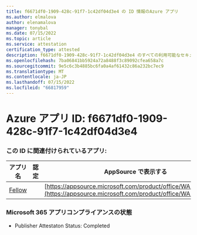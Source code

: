 ```yaml
---
title: f6671df0-1909-428c-91f7-1c42df04d3e4 の ID 情報のAzure アプリ
ms.author: elmalova
author: elenamalova
manager: tonybal
ms.date: 07/15/2022
ms.topic: article
ms.service: attestation
certification_type: attested
description: f6671df0-1909-428c-91f7-1c42df04d3e4 のすべての利用可能なセキュリティとコンプライアンス情報。
ms.openlocfilehash: 7ba06841bb5924a72a8488f3c89092cfea658a7c
ms.sourcegitcommit: 9e5c6c3b4885bc6fa0a4af61432c86a232bc7ec9
ms.translationtype: MT
ms.contentlocale: ja-JP
ms.lasthandoff: 07/15/2022
ms.locfileid: "66817959"
---
```

# <a name="azure-app-id-f6671df0-1909-428c-91f7-1c42df04d3e4"></a>Azure アプリ ID: f6671df0-1909-428c-91f7-1c42df04d3e4


### <a name="apps-associated-with-this-id"></a>この ID に関連付けられているアプリ:
| **アプリ名** | **認定** | **AppSource で表示する** |
|--------------|---------------|-----------------------|
| [Fellow](../forward/WA200002576.md) |  | [https://appsource.microsoft.com/product/office/WA200002576](https://appsource.microsoft.com/product/office/WA200002576) |

### <a name="microsoft-365-app-compliance-status"></a>Microsoft 365 アプリコンプライアンスの状態
- Publisher Attestaton Status: Completed
